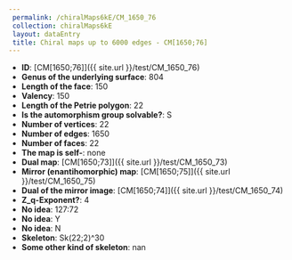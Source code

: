 ```yaml
--- 
 permalink: /chiralMaps6kE/CM_1650_76 
 collection: chiralMaps6kE
 layout: dataEntry
 title: Chiral maps up to 6000 edges - CM[1650;76]
---
```


- **ID**: [CM[1650;76]]({{ site.url }}/test/CM_1650_76)
- **Genus of the underlying surface**: 804
- **Length of the face**: 150
- **Valency**: 150
- **Length of the Petrie polygon**: 22
- **Is the automorphism group solvable?**: S
- **Number of vertices**: 22
- **Number of edges**: 1650
- **Number of faces**: 22
- **The map is self-**: none
- **Dual map**: [CM[1650;73]]({{ site.url }}/test/CM_1650_73)
- **Mirror (enantihomorphic) map**: [CM[1650;75]]({{ site.url }}/test/CM_1650_75)
- **Dual of the mirror image**: [CM[1650;74]]({{ site.url }}/test/CM_1650_74)
- **Z_q-Exponent?**: 4
- **No idea**:  127:72
- **No idea**: Y
- **No idea**: N
- **Skeleton**: Sk(22;2)^30
- **Some other kind of skeleton**: nan
